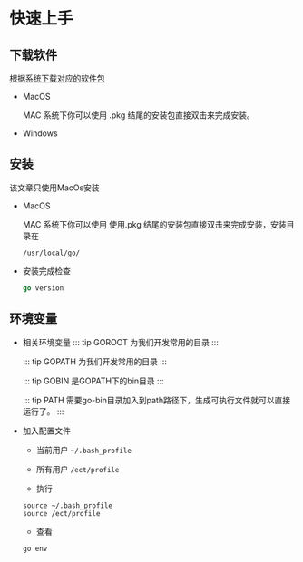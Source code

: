 # 快速上手

## 下载软件
[根据系统下载对应的软件包](https://golang.google.cn/dl/)

* MacOS

  MAC 系统下你可以使用 .pkg 结尾的安装包直接双击来完成安装。

* Windows


## 安装
该文章只使用MacOs安装
* MacOS

  MAC 系统下你可以使用 使用.pkg 结尾的安装包直接双击来完成安装，安装目录在 
  ``` linux
  /usr/local/go/
  ```

* 安装完成检查
  ``` go
  go version
  ```


## 环境变量
* 相关环境变量
  ::: tip GOROOT
  为我们开发常用的目录
  :::

  ::: tip GOPATH
  为我们开发常用的目录
  :::

  ::: tip GOBIN
  是GOPATH下的bin目录
  :::

  ::: tip PATH
  需要go-bin目录加入到path路径下，生成可执行文件就可以直接运行了。
  :::

* 加入配置文件
  
  * 当前用户 `~/.bash_profile`
  
  * 所有用户 `/ect/profile `

  * 执行
  ``` linux
  source ~/.bash_profile
  source /ect/profile
  ```

  * 查看
  ``` linux
  go env
  ```
